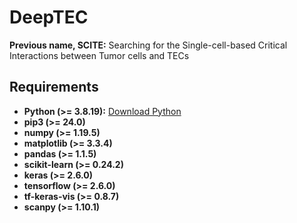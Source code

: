 # DeepTEC
**Previous name, SCITE:** Searching for the Single-cell-based Critical Interactions between Tumor cells and TECs

## Requirements

- **Python (>= 3.8.19):** [Download Python](https://www.python.org/downloads/source/)
- **pip3 (>= 24.0)**
- **numpy (>= 1.19.5)**
- **matplotlib (>= 3.3.4)**
- **pandas (>= 1.1.5)**
- **scikit-learn (>= 0.24.2)**
- **keras (>= 2.6.0)**
- **tensorflow (>= 2.6.0)**
- **tf-keras-vis (>= 0.8.7)**
- **scanpy (>= 1.10.1)**
